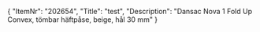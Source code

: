 {
  "ItemNr": "202654",
  "Title": "test",
  "Description": "Dansac Nova 1 Fold Up Convex, tömbar häftpåse, beige, hål 30 mm"
}